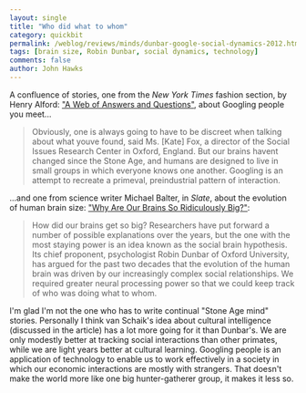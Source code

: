 ```yaml
---
layout: single 
title: "Who did what to whom" 
category: quickbit
permalink: /weblog/reviews/minds/dunbar-google-social-dynamics-2012.html
tags: [brain size, Robin Dunbar, social dynamics, technology] 
comments: false 
author: John Hawks 
---
```



A confluence of stories, one from the <em>New York Times</em> fashion section, by Henry Alford: <a href="http://www.nytimes.com/2012/10/28/fashion/background-checks-and-personal-ethics-in-the-age-of-google.html">"A Web of Answers and Questions"</a>, about Googling people you meet...

<blockquote>Obviously, one is always going to have to be discreet when talking about what youve found, said Ms. [Kate] Fox, a director of the Social Issues Research Center in Oxford, England. But our brains havent changed since the Stone Age, and humans are designed to live in small groups in which everyone knows one another. Googling is an attempt to recreate a primeval, preindustrial pattern of interaction.</blockquote>

...and one from science writer Michael Balter, in <em>Slate</em>, about the evolution of human brain size: <a href="http://www.slate.com/articles/health_and_science/human_evolution/2012/10/human_brain_size_social_groups_led_to_the_evolution_of_large_brains.html">"Why Are Our Brains So Ridiculously Big?"</a>: 

<blockquote>How did our brains get so big? Researchers have put forward a number of possible explanations over the years, but the one with the most staying power is an idea known as the social brain hypothesis. Its chief proponent, psychologist Robin Dunbar of Oxford University, has argued for the past two decades that the evolution of the human brain was driven by our increasingly complex social relationships. We required greater neural processing power so that we could keep track of who was doing what to whom.</blockquote>

I'm glad I'm not the one who has to write continual "Stone Age mind" stories. Personally I think van Schaik's idea about cultural intelligence (discussed in the article) has a lot more going for it than Dunbar's. We are only modestly better at tracking social interactions than other primates, while we are light years better at cultural learning. Googling people is an application of technology to enable us to work effectively in a society in which our economic interactions are mostly with strangers. That doesn't make the world more like one big hunter-gatherer group, it makes it less so.




